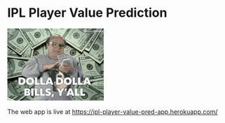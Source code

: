 # IPL Player Value Prediction

![money gif][logo]

[logo]: https://github.com/adityarc19/IPL-player-value-prediction/blob/main/images/tenor.gif

The web app is live at https://ipl-player-value-pred-app.herokuapp.com/

